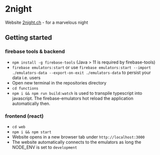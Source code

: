 # 2night

Website [2night.ch](https://2night.ch) - for a marvelous night

## Getting started

### firebase tools & backend

- `npm install -g firebase-tools` (Java > 11 is required by firebase-tools)
- `firebase emulators:start` or use `firebase emulators:start --import ./emulators-data --export-on-exit ./emulators-data` to persist your data i.e. users
- Open new terminal in the repositories directory
- `cd functions`
- `npm i && npm run build:watch` is used to transpile typescript into javascript. The firebase-emulators hot reload the application automatically then.

### frontend (react)

- `cd web`
- `npm i && npm start`
- Website opens in a new browser tab under `http://localhost:3000`
- The website automatically connects to the emulators as long the NODE_ENV is set to `development`
